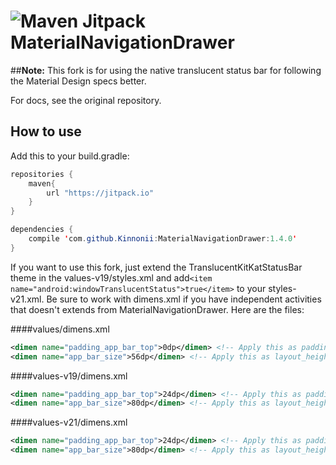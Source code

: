 ![Maven Jitpack](https://img.shields.io/github/release/Kinnonii/MaterialNavigationDrawer.svg?label=JitPack%20Maven)
MaterialNavigationDrawer
========================
##**Note:** This fork is for using the native translucent status bar for following the Material Design specs better.

For docs, see the original repository.

## How to use
Add this to your build.gradle:
```java 
repositories {
    maven{
        url "https://jitpack.io"
    }
}

dependencies {
    compile 'com.github.Kinnonii:MaterialNavigationDrawer:1.4.0'
}
```
If you want to use this fork, just extend the TranslucentKitKatStatusBar theme in the values-v19/styles.xml and add`<item name="android:windowTranslucentStatus">true</item>` to your styles-v21.xml. Be sure to work with dimens.xml if you have independent activities that doesn't extends from MaterialNavigationDrawer. Here are the files:

####values/dimens.xml
```xml
<dimen name="padding_app_bar_top">0dp</dimen> <!-- Apply this as paddingTop of your app_bar.xml root element -->
<dimen name="app_bar_size">56dp</dimen> <!-- Apply this as layout_height of your app_bar.xml root element -->
```
####values-v19/dimens.xml
```xml
<dimen name="padding_app_bar_top">24dp</dimen> <!-- Apply this as paddingTop of your app_bar.xml root element -->
<dimen name="app_bar_size">80dp</dimen> <!-- Apply this as layout_height of your app_bar.xml root element -->
```
####values-v21/dimens.xml
```xml
<dimen name="padding_app_bar_top">24dp</dimen> <!-- Apply this as paddingTop of your app_bar.xml root element -->
<dimen name="app_bar_size">80dp</dimen> <!-- Apply this as layout_height of your app_bar.xml root element -->
```
